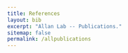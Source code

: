 ```yaml
---
title: References
layout: bib
excerpt: "Allan Lab -- Publications."
sitemap: false
permalink: /allpublications
---
```


